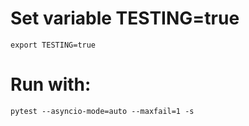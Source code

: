 # Set variable TESTING=true
```
export TESTING=true 
```
# Run with:
```
pytest --asyncio-mode=auto --maxfail=1 -s
```